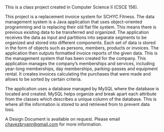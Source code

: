 This is a class project created in Computer Science II (CSCE 156).

This project is a replacement invoice system for SCHYC Fitness. The data management system is a Java application
that uses object-oriented programming and is replacing their old flat file system. This means there is previous 
existing data to be transferred and organized. The application receives the data as input and partitions into 
separate segments to be organized and stored into different components. Each set of data is stored in the form 
of objects such as persons, members, products or invoices. The application then outputs formatted invoice reports 
of the given data. This is the management system that has been created for the company. This application manages 
the company’s memberships and services, including year-long memberships, day memberships, parking-passes and equipment 
rental. It creates invoices calculating the purchases that were made and allows to be sorted by certain criteria. 

The application uses a database managed by MySQL where the database is located and created. MySQL helps organize 
and break apart each attribute from the classes which describes a unique column of the database. This is where all 
the information is stored to and retrieved from to prevent data loss.

A Design Document is available on request. 
Please email chavezbryanr@gmail.com for more information.
